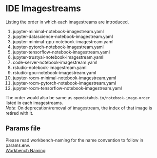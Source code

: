 # IDE Imagestreams

Listing the order in which each imagestreams are introduced.

1. jupyter-minimal-notebook-imagestream.yaml
2. jupyter-datascience-notebook-imagestream.yaml
3. jupyter-minimal-gpu-notebook-imagestream.yaml
4. jupyter-pytorch-notebook-imagestream.yaml
5. jupyter-tensorflow-notebook-imagestream.yaml
6. jupyter-trustyai-notebook-imagestream.yaml
8. code-server-notebook-imagestream.yaml
9. rstudio-notebook-imagestream.yaml
10. rstudio-gpu-notebook-imagestream.yaml
11. jupyter-rocm-minimal-notebook-imagestream.yaml
12. jupyter-rocm-pytorch-notebook-imagestream.yaml
13. jupyter-rocm-tensorflow-notebook-imagestream.yaml

The order would also be same as `opendatahub.io/notebook-image-order` listed in each imagestreams.  
*Note*: On deprecation/removal of imagestream, the index of that image is retired with it.


## Params file

Please read workbench-naming for the name convention to follow in params.env.  
[Workbench Naming](../../docs/workbenches-naming.md)